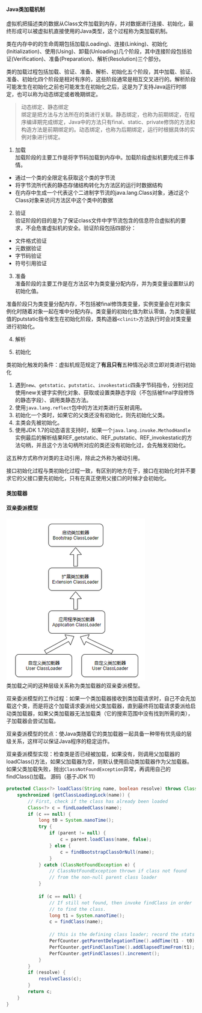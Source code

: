 #### Java类加载机制

虚拟机把描述类的数据从Class文件加载到内存，并对数据进行连接、初始化，最终形成可以被虚拟机直接使用的Java类型，这个过程称为类加载机制。

类在内存中的的生命周期包括加载(Loading)、连接(Linking)、初始化(Initialization)、使用(Using)、卸载(Unloading)几个阶段，其中连接阶段包括验证(Verification)、准备(Preparation)、解析(Resolution)三个部分。

类的加载过程包括加载、验证、准备、解析、初始化五个阶段，其中加载、验证、准备、初始化四个阶段是相对有序的，这些阶段通常是相互交叉进行的。解析阶段可能发生在初始化之前也可能发生在初始化之后，这是为了支持Java运行时绑定，也可以称为动态绑定或者晚期绑定。

> 动态绑定、静态绑定\
> 绑定是把方法与方法所在的类进行关联。静态绑定，也称为前期绑定，在程序编译期完成绑定，Java中的方法只有final、static、private修饰的方法和构造方法是前期绑定的。动态绑定，也称为后期绑定，运行时根据具体的实例对象进行绑定。

1. 加载\
  加载阶段的主要工作是将字节码加载到内存中。加载阶段虚拟机要完成三件事情。
  - 通过一个类的全限定名获取这个类的字节流
  - 将字节流所代表的静态存储结构转化为方法区的运行时数据结构
  - 在内存中生成一个代表这个二进制字节流的java.lang.Class对象，通过这个Class对象来访问方法区中这个类中的数据

2. 验证\
  验证阶段的目的是为了保证class文件中字节流包含的信息符合虚拟机的要求，不会危害虚拟机的安全。验证阶段包括四部分：
 - 文件格式验证
 - 元数据验证
 - 字节码验证
 - 符号引用验证

3. 准备\
  准备阶段的主要工作是在方法区中为类变量分配内存，并为类变量设置默认的初始化值。

  准备阶段只为类变量分配内存，不包括被final修饰类变量，实例变量会在对象实例化时随着对象一起在堆中分配内存。类变量的初始化值为默认零值，为类变量赋值的putstatic指令发生在初始化阶段，类构造器`<clinit>`方法执行时会对类变量进行初始化。

4. 解析

5. 初始化

  

类初始化触发的条件：虚拟机规范规定了**有且只有**五种情况必须立即对类进行初始化
1. 遇到`new`、`getstatic`、`putstatic`、`invokestatic`四条字节码指令，分别对应使用new关键字实例化对象、获取或设置类静态字段（不包括被final字段修饰的静态字段）、调用类静态方法。
2. 使用`java.lang.reflect`包中的方法对类进行反射调用。
3. 初始化一个类时，如果它的父类还没有初始化，则先初始化父类。
4. 主类会先被初始化。
5. 使用JDK 1.7的动态语言支持时，如果一个`java.lang.invoke.MethodHandle`实例最后的解析结果REF_getstatic、REF_putstatic、REF_invokestatic的方法句柄，并且这个方法句柄所对应的类还没有初始化过，会先触发初始化。

这五种方式称作对类的主动引用，除此之外称为被动引用。

接口初始化过程与类初始化过程一致，有区别的地方在于，接口在初始化时并不要求它的父接口要先初始化，只有在真正使用父接口的时候才会初始化。


#### 类加载器

#### 双亲委派模型
![双亲委派模型]\
类加载之间的这种层级关系称为类加载器的双亲委派模型。

双亲委派模型的工作过程：如果一个类加载器接收到类加载请求时，自己不会先加载这个类，而是将这个加载请求委派给父类加载器，直到最终将加载请求委派给启动类加载器，如果父类加载器无法加载类（它的搜索范围中没有找到所需的类），子加载器会尝试加载。

双亲委派模型的优点：使Java类随着它的类加载器一起具备一种带有优先级的层级关系，这样可以保证Java程序的稳定运作。

双亲委派模型实现：检查类是否已经被加载，如果没有，则调用父加载器的loadClass()方法，如果父加载器为空，则默认使用启动类加载器作为父加载器。如果父类加载失败，抛出`ClassNotFoundException`异常，再调用自己的findClass()加载。
源码（基于JDK 11）
```java
protected Class<?> loadClass(String name, boolean resolve) throws ClassNotFoundException {
    synchronized (getClassLoadingLock(name)) {
        // First, check if the class has already been loaded
        Class<?> c = findLoadedClass(name);
        if (c == null) {
            long t0 = System.nanoTime();
            try {
                if (parent != null) {
                    c = parent.loadClass(name, false);
                } else {
                    c = findBootstrapClassOrNull(name);
                }
            } catch (ClassNotFoundException e) {
                // ClassNotFoundException thrown if class not found
                // from the non-null parent class loader
            }

            if (c == null) {
                // If still not found, then invoke findClass in order
                // to find the class.
                long t1 = System.nanoTime();
                c = findClass(name);

                // this is the defining class loader; record the stats
                PerfCounter.getParentDelegationTime().addTime(t1 - t0);
                PerfCounter.getFindClassTime().addElapsedTimeFrom(t1);
                PerfCounter.getFindClasses().increment();
            }
        }
        if (resolve) {
            resolveClass(c);
        }
        return c;
    }
}
```


[双亲委派模型]:<../../_assets/parents-delegation-model.png>